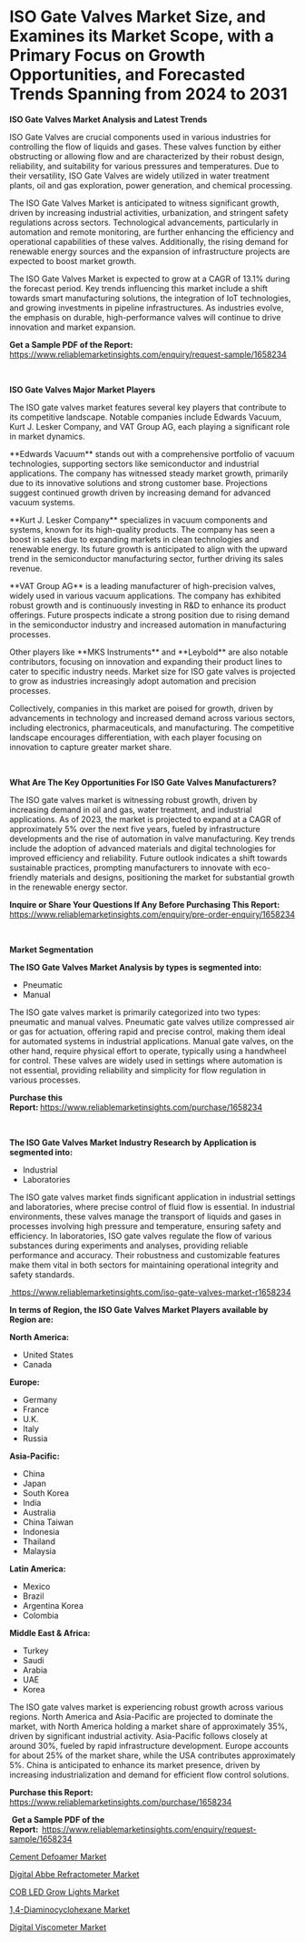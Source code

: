 <p><h1>ISO Gate Valves Market Size, and Examines its Market Scope, with a Primary Focus on Growth Opportunities, and Forecasted Trends Spanning from 2024 to 2031</h1></p><p><strong>ISO Gate Valves Market Analysis and Latest Trends</strong></p>
<p><p>ISO Gate Valves are crucial components used in various industries for controlling the flow of liquids and gases. These valves function by either obstructing or allowing flow and are characterized by their robust design, reliability, and suitability for various pressures and temperatures. Due to their versatility, ISO Gate Valves are widely utilized in water treatment plants, oil and gas exploration, power generation, and chemical processing.</p><p>The ISO Gate Valves Market is anticipated to witness significant growth, driven by increasing industrial activities, urbanization, and stringent safety regulations across sectors. Technological advancements, particularly in automation and remote monitoring, are further enhancing the efficiency and operational capabilities of these valves. Additionally, the rising demand for renewable energy sources and the expansion of infrastructure projects are expected to boost market growth.</p><p>The ISO Gate Valves Market is expected to grow at a CAGR of 13.1% during the forecast period. Key trends influencing this market include a shift towards smart manufacturing solutions, the integration of IoT technologies, and growing investments in pipeline infrastructures. As industries evolve, the emphasis on durable, high-performance valves will continue to drive innovation and market expansion.</p></p>
<p><strong>Get a Sample PDF of the Report:&nbsp;</strong> <a href="https://www.reliablemarketinsights.com/enquiry/request-sample/1658234?utm_campaign=1197&utm_medium=2&utm_source=Github&utm_content=ia&utm_term=28092024&utm_id=iso-gate-valves">https://www.reliablemarketinsights.com/enquiry/request-sample/1658234</a></p>
<p>&nbsp;</p>
<p><strong>ISO Gate Valves Major Market Players</strong></p>
<p><p>The ISO gate valves market features several key players that contribute to its competitive landscape. Notable companies include Edwards Vacuum, Kurt J. Lesker Company, and VAT Group AG, each playing a significant role in market dynamics.</p><p>**Edwards Vacuum** stands out with a comprehensive portfolio of vacuum technologies, supporting sectors like semiconductor and industrial applications. The company has witnessed steady market growth, primarily due to its innovative solutions and strong customer base. Projections suggest continued growth driven by increasing demand for advanced vacuum systems.</p><p>**Kurt J. Lesker Company** specializes in vacuum components and systems, known for its high-quality products. The company has seen a boost in sales due to expanding markets in clean technologies and renewable energy. Its future growth is anticipated to align with the upward trend in the semiconductor manufacturing sector, further driving its sales revenue.</p><p>**VAT Group AG** is a leading manufacturer of high-precision valves, widely used in various vacuum applications. The company has exhibited robust growth and is continuously investing in R&D to enhance its product offerings. Future prospects indicate a strong position due to rising demand in the semiconductor industry and increased automation in manufacturing processes.</p><p>Other players like **MKS Instruments** and **Leybold** are also notable contributors, focusing on innovation and expanding their product lines to cater to specific industry needs. Market size for ISO gate valves is projected to grow as industries increasingly adopt automation and precision processes.</p><p>Collectively, companies in this market are poised for growth, driven by advancements in technology and increased demand across various sectors, including electronics, pharmaceuticals, and manufacturing. The competitive landscape encourages differentiation, with each player focusing on innovation to capture greater market share.</p></p>
<p>&nbsp;</p>
<p><strong>What Are The Key Opportunities For ISO Gate Valves Manufacturers?</strong></p>
<p><p>The ISO gate valves market is witnessing robust growth, driven by increasing demand in oil and gas, water treatment, and industrial applications. As of 2023, the market is projected to expand at a CAGR of approximately 5% over the next five years, fueled by infrastructure developments and the rise of automation in valve manufacturing. Key trends include the adoption of advanced materials and digital technologies for improved efficiency and reliability. Future outlook indicates a shift towards sustainable practices, prompting manufacturers to innovate with eco-friendly materials and designs, positioning the market for substantial growth in the renewable energy sector.</p></p>
<p><strong>Inquire or Share Your Questions If Any Before Purchasing This Report:</strong> <a href="https://www.reliablemarketinsights.com/enquiry/pre-order-enquiry/1658234?utm_campaign=1197&utm_medium=2&utm_source=Github&utm_content=ia&utm_term=28092024&utm_id=iso-gate-valves">https://www.reliablemarketinsights.com/enquiry/pre-order-enquiry/1658234</a></p>
<p>&nbsp;</p>
<p><strong>Market Segmentation</strong></p>
<p><strong>The ISO Gate Valves Market Analysis by types is segmented into:</strong></p>
<p><ul><li>Pneumatic</li><li>Manual</li></ul></p>
<p><p>The ISO gate valves market is primarily categorized into two types: pneumatic and manual valves. Pneumatic gate valves utilize compressed air or gas for actuation, offering rapid and precise control, making them ideal for automated systems in industrial applications. Manual gate valves, on the other hand, require physical effort to operate, typically using a handwheel for control. These valves are widely used in settings where automation is not essential, providing reliability and simplicity for flow regulation in various processes.</p></p>
<p><strong>Purchase this Report:&nbsp;</strong><a href="https://www.reliablemarketinsights.com/purchase/1658234?utm_campaign=1197&utm_medium=2&utm_source=Github&utm_content=ia&utm_term=28092024&utm_id=iso-gate-valves">https://www.reliablemarketinsights.com/purchase/1658234</a></p>
<p>&nbsp;</p>
<p><strong>The ISO Gate Valves Market Industry Research by Application is segmented into:</strong></p>
<p><ul><li>Industrial</li><li>Laboratories</li></ul></p>
<p><p>The ISO gate valves market finds significant application in industrial settings and laboratories, where precise control of fluid flow is essential. In industrial environments, these valves manage the transport of liquids and gases in processes involving high pressure and temperature, ensuring safety and efficiency. In laboratories, ISO gate valves regulate the flow of various substances during experiments and analyses, providing reliable performance and accuracy. Their robustness and customizable features make them vital in both sectors for maintaining operational integrity and safety standards.</p></p>
<p><a href="https://www.reliablemarketinsights.com/iso-gate-valves-market-r1658234?utm_campaign=1197&utm_medium=2&utm_source=Github&utm_content=ia&utm_term=28092024&utm_id=iso-gate-valves">&nbsp;https://www.reliablemarketinsights.com/iso-gate-valves-market-r1658234</a></p>
<p><strong>In terms of Region, the ISO Gate Valves Market Players available by Region are:</strong></p>
<p>
    <p> <strong> North America: </strong>
        <ul>
            <li>United States</li>
            <li>Canada</li>
        </ul>
        </p> 
    <p> <strong> Europe: </strong>
        <ul>
            <li>Germany</li>
            <li>France</li>
            <li>U.K.</li>
            <li>Italy</li>
            <li>Russia</li>
        </ul>
        </p> 
    <p> <strong> Asia-Pacific: </strong>
        <ul>
            <li>China</li>
            <li>Japan</li>
            <li>South Korea</li>
            <li>India</li>
            <li>Australia</li>
            <li>China Taiwan</li>
            <li>Indonesia</li>
            <li>Thailand</li>
            <li>Malaysia</li>
        </ul>
        </p> 
    <p> <strong> Latin America: </strong>
        <ul>
            <li>Mexico</li>
            <li>Brazil</li>
            <li>Argentina Korea</li>
            <li>Colombia</li>
        </ul>
        </p> 
    <p> <strong> Middle East & Africa: </strong>
        <ul>
            <li>Turkey</li>
            <li>Saudi</li>
            <li>Arabia</li>
            <li>UAE</li>
            <li>Korea</li>
        </ul>
    </p>
    </p>
<p><p>The ISO gate valves market is experiencing robust growth across various regions. North America and Asia-Pacific are projected to dominate the market, with North America holding a market share of approximately 35%, driven by significant industrial activity. Asia-Pacific follows closely at around 30%, fueled by rapid infrastructure development. Europe accounts for about 25% of the market share, while the USA contributes approximately 5%. China is anticipated to enhance its market presence, driven by increasing industrialization and demand for efficient flow control solutions.</p></p>
<p><strong>Purchase this Report: </strong><a href="https://www.reliablemarketinsights.com/purchase/1658234?utm_campaign=1197&utm_medium=2&utm_source=Github&utm_content=ia&utm_term=28092024&utm_id=iso-gate-valves">https://www.reliablemarketinsights.com/purchase/1658234</a></p>
<p>&nbsp;<strong>Get a Sample PDF of the Report:&nbsp;&nbsp;</strong><a href="https://www.reliablemarketinsights.com/enquiry/request-sample/1658234?utm_campaign=1197&utm_medium=2&utm_source=Github&utm_content=ia&utm_term=28092024&utm_id=iso-gate-valves">https://www.reliablemarketinsights.com/enquiry/request-sample/1658234</a></p>
<p><strong></strong></p>
<p><p><a href="https://issuu.com/reportprime-2/docs/cement-defoamer-market-size-2030.pp_521e0eea3a8399?utm_campaign=1197&utm_medium=2&utm_source=Github&utm_content=ia&utm_term=28092024&utm_id=iso-gate-valves">Cement Defoamer Market</a></p><p><a href="https://www.linkedin.com/pulse/global-digital-abbe-refractometer-industry-analysis-share-6txze?trackingId=6VlSX%2FdmQWKH5hL0vK68mA%3D%3D&utm_campaign=1197&utm_medium=2&utm_source=Github&utm_content=ia&utm_term=28092024&utm_id=iso-gate-valves">Digital Abbe Refractometer Market</a></p><p><a href="https://www.linkedin.com/pulse/analyzing-cob-led-grow-lights-market-dynamics-growth-drivers-xlo3f?trackingId=rmeSmz57RSqFw7YzNs84Yw%3D%3D&utm_campaign=1197&utm_medium=2&utm_source=Github&utm_content=ia&utm_term=28092024&utm_id=iso-gate-valves">COB LED Grow Lights Market</a></p><p><a href="https://issuu.com/reportprime-2/docs/14-diaminocyclohexane-market-size-2_153f3cbbae49e6?utm_campaign=1197&utm_medium=2&utm_source=Github&utm_content=ia&utm_term=28092024&utm_id=iso-gate-valves">1,4-Diaminocyclohexane Market</a></p><p><a href="https://www.linkedin.com/pulse/strategic-roadmap-global-digital-viscometer-market-insights-qjqce?trackingId=%2BN%2BuddaJQTexzQqLKKgqvQ%3D%3D&utm_campaign=1197&utm_medium=2&utm_source=Github&utm_content=ia&utm_term=28092024&utm_id=iso-gate-valves">Digital Viscometer Market</a></p></p>